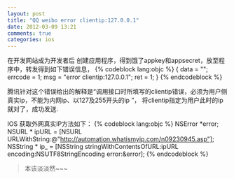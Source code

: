 ```yaml
---
layout: post
title: "QQ weibo error clientip:127.0.0.1"
date: 2012-03-09 13:21
comments: true
categories: ios
---
```

在开发网站成为开发者后 创建应用程序，得到饿了appkey和appsecret，放至程序中，转发得到如下错误信息，
{% codeblock lang:objc %}
{
    data = "<null>";
    errcode = 1;
    msg = "error clientip:127.0.0.1";
    ret = 1;
}
{% endcodeblock %}

腾讯针对这个错误给出的解释是“调用接口时所填写的clientip错误，必须为用户侧真实ip，不能为内网ip、以127及255开头的ip ”， 将clientip指定为用户此时的ip就对了，成功发送.

IOS 获取外网真实IP方法如下：
{% codeblock lang:objc %}
NSError *error;
NSURL * ipURL = [NSURL URLWithString:@"http://automation.whatismyip.com/n09230945.asp"];
NSString * ip_ = [NSString stringWithContentsOfURL:ipURL encoding:NSUTF8StringEncoding error:&error];
{% endcodeblock %}

> 本该淡淡然~~~